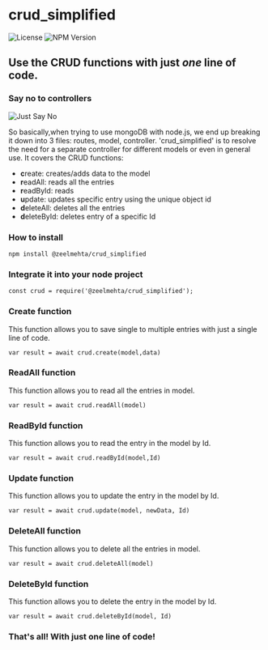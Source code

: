 # crud_simplified

![License](https://img.shields.io/badge/License-MIT-blue.svg) ![NPM Version](https://img.shields.io/badge/Version-1.0.1-brightgreen.svg) 

## Use the CRUD functions with just *one* line of code. 
### Say no to controllers

![Just Say No](https://media.giphy.com/media/l4KhLcfxv7AEqb00U/giphy.gif)

So basically,when trying to use mongoDB with node.js, we end up breaking it down into 3 files: routes, model, controller. 
'crud_simplified' is to resolve the need for a separate controller for different models or even in general use. 
It covers the CRUD functions:
  * **c**reate: creates/adds data to the model
  * **r**eadAll: reads all the entries
  * **r**eadById: reads
  * **u**pdate: updates specific entry using the unique object id
  * **d**eleteAll: deletes all the entries
  * **d**eleteById: deletes entry of a specific Id
  
  ### How to install
  
  `npm install @zeelmehta/crud_simplified`
  
  ### Integrate it into your node project
  
  `const crud = require('@zeelmehta/crud_simplified');`
  
  ### Create function
  This function allows you to save single to multiple entries with just a single line of code.
  
  `var result = await crud.create(model,data)`
  
   ### ReadAll function
  This function allows you to read all the entries in model.
  
  `var result = await crud.readAll(model)`
  
   ### ReadById function
  This function allows you to read the entry in the model by Id.
  
  `var result = await crud.readById(model,Id)`
  
  ### Update function
  This function allows you to update the entry in the model by Id.
  
  `var result = await crud.update(model, newData, Id)`
  
  ### DeleteAll function
  This function allows you to delete all the entries in model.
  
  `var result = await crud.deleteAll(model)`
  
   ### DeleteById function
  This function allows you to delete the entry in the model by Id.
  
  `var result = await crud.deleteById(model, Id)`
  
  ### That's all! With just one line of code! 
